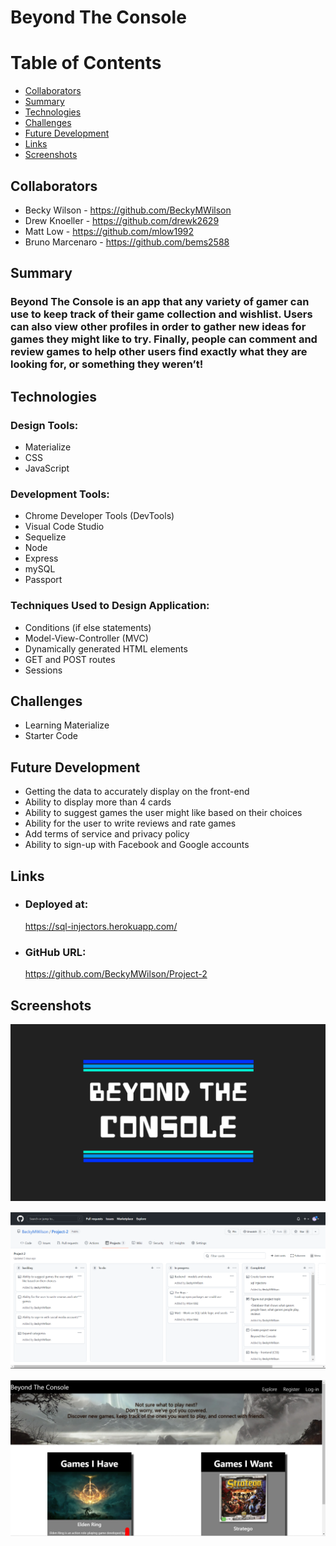 # <b>Beyond The Console</b>

<h1><b>Table of Contents</b></h1>
<ul>
    <li>
     <a href="#Collaborators">Collaborators</a>
    </li>
    <li>
     <a href="#Summary">Summary</a>
    </li>
    <li>
     <a href="#technologies">Technologies</a>
    </li>
    <li>
     <a href="#challenges">Challenges</a>
    </li>
    <li>
     <a href="#futre-development">Future Development</a>
    </li>
    <li>
     <a href="#links">Links</a>
    </li>
    <li>
     <a href="#screenshots">Screenshots</a>
    </li>
</ul>

## <h2><b>Collaborators</b></h2>
- Becky Wilson - https://github.com/BeckyMWilson
- Drew Knoeller - https://github.com/drewk2629
- Matt Low - https://github.com/mlow1992
- Bruno Marcenaro - https://github.com/bems2588

### <h2><b>Summary</b></h2>
<h3>Beyond The Console is an app that any variety of gamer can use to keep track of their game collection and wishlist. Users can also view other profiles in order to gather new ideas for games they might like to try. Finally, people can comment and review games to help other users find exactly what they are looking for, or something they weren’t!</h3>

### <h2><b>Technologies</b></h2>
<h3>Design Tools:</h3>
 <ul>
   <li>
    Materialize
   </li>
   <li>
    CSS
   </li>
   <li>
    JavaScript
</ul>

<h3>Development Tools:</h3>
 <ul>
   <li>
    Chrome Developer Tools (DevTools)
   </li>
   <li>
    Visual Code Studio
   </li>
   <li>
    Sequelize
   </li>
   <li>
    Node
   </li>
   <li>
    Express
   </li>
   <li>
    mySQL
   </li>
   <li>
    Passport
   </li>
 </ul>

<h3>Techniques Used to Design Application:</h3>
 <ul>
   <li>
    Conditions (if else statements)
   </li>
   <li>    
     Model-View-Controller (MVC)
   </li>
   <li>
    Dynamically generated HTML elements
   </li>
   <li>  
    GET and POST routes
   </li>
   <li>
    Sessions
   </li>
 </ul>

### <h2><b>Challenges</b></h2>
<ul>
 <li>
    Learning Materialize
 </li>
 <li>
    Starter Code
 </li>
</ul>

### <h2><b>Future Development</b></h2>
<ul>
 <li>
    Getting the data to accurately display on the front-end
 </li>
 <li>
    Ability to display more than 4 cards
 </li>
 <li>
    Ability to suggest games the user might like based on their choices
 </li>
 <li>
   Ability for the user to write reviews and rate games
 </li>
 <li>
   Add terms of service and privacy policy
 </li>
 <li>
   Ability to sign-up with Facebook and Google accounts
</ul>

### <h2><b>Links</b></h2>
<ul>
 <li>
   <h3>Deployed at:</h3>

   https://sql-injectors.herokuapp.com/
 </li>
 <li>
   <h3>GitHub URL:</h3>

   https://github.com/BeckyMWilson/Project-2
 </li>
</ul>

### <h2><b>Screenshots</b></h2>

![Project Logo](https://github.com/BeckyMWilson/Project-2/blob/main/public/assets/images/screenshot6.png)

![Kanban Page](https://github.com/BeckyMWilson/Project-2/blob/main/public/assets/images/kanban.png)

![Landing Page](https://github.com/BeckyMWilson/Project-2/blob/main/public/assets/images/landingpage.png)




